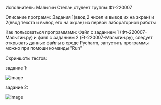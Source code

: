 Исполнитель: Малыгин Степан,студент группы Фт-220007

Описание программ: Задания 1(ввод 2 чисел и вывод их на экран) и 2(ввод текста и вывод его на экран) из первой лабораторной работы

Как пользоваться программами: Файл с заданием 1 (Фт-220007-Малыгин.py) и файл с заданием 2 (Ft-220007-Малыгин.py),
следует открывать данные файлы в среде Pycharm, запустить программы можно при помощи команды "Run"

Скриншоты тестов:

задание 1:

![image](https://github.com/malygin04/lab02/assets/102820638/3d765bc6-236f-418f-bedd-ad2e33bac570)

задание 2:

![image](https://github.com/malygin04/lab02/assets/102820638/f48e782a-d565-4fa8-803b-07b410c1581a)
